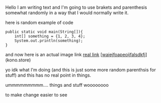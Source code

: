 Hello I am writing text and I'm going to use brakets and parenthesis somewhat randomly in a way that I would normally write it.

here is random example of code 
```
public static void main(String[]){
    int[] something = {1, 2, 3, 4};
    System.out.println(something);
}
```

and now here is an actual image link
[real link](https://thisisanimage.html)
[[waiejfoapeoijfalsdkfj](asdfasfweijfoa)](kono.store)

yo idk what I'm doing (and this is just some more random parenthsis for stuff)
and this has no real point in things.

ummmmmmmmm....
things and stuff woooooooo


to make change easier to see